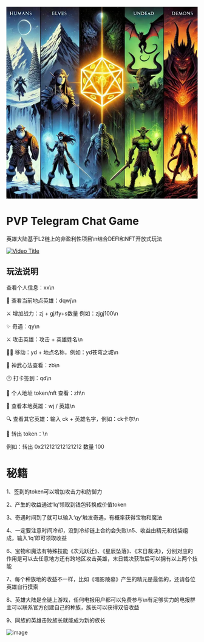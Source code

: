 ![image](https://raw.githubusercontent.com/fileweb3serve/document/refs/heads/main/heroland.jpg)<br>
# PVP Telegram Chat Game <br>
英雄大陆基于L2链上的非盈利性项目\n结合DEFI和NFT开放式玩法

[![Video Title](https://img.youtube.com/vi/EpzFttlMgLc/0.jpg)](https://www.youtube.com/watch?v=EpzFttlMgLc)

## 玩法说明

查看个人信息：xx\n

📍 查看当前地点英雄：dqwj\n

⚔️ 增加战力：zj + gj/fy+s数量 例如：zjgj100\n

✨ 奇遇：qy\n

⚔️ 攻击英雄：攻击 + 英雄姓名\n

🚶‍♂️ 移动：yd + 地点名称，例如：yd苍穹之城\n

📜 神武心法查看：zb\n

🕑 打卡签到：qd\n

🔑 个人地址 token/nft 查看：zh\n

👥 查看本地英雄：wj / 英雄\n

🔍 查看其它英雄：输入 ck + 英雄名字，例如：ck卡尔\n

💸 转出 token：\n

例如：转出 0x212121212121212 数量 100

# 秘籍

1、签到的token可以增加攻击力和防御力

2、产生的收益通过‘lq’领取到钱包转换成价值token

3、奇遇时间到了就可以输入‘qy’触发奇遇，有概率获得宝物和魔法

4、一定要注意时间冷却，没到冷却链上合约会失败\n5、收益由精元和钱袋组成，输入‘lq’即可领取收益

6、宝物和魔法有特殊技能《次元跃迁》、《星辰坠落》、《末日裁决》，分别对应的作用是可以去任意地方还有跨地区攻击英雄，末日裁决获取后可以拥有以上两个技能

7、每个种族地的收益不一样，比如《暗影陵墓》产生的精元是最低的，还请各位英雄自行摸索

8、英雄大陆是全链上游戏，任何电报用户都可以免费参与\n有足够实力的电报群主可以联系官方创建自己的种族，族长可以获得双倍收益

9、同族的英雄击败族长就能成为新的族长


![image](https://raw.githubusercontent.com/fileweb3serve/document/refs/heads/main/heroland3.jpg)<br>







